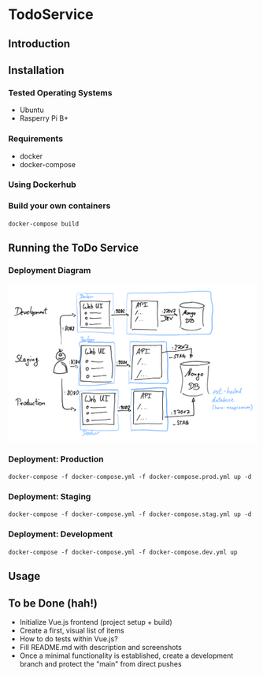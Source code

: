 # TodoService

## Introduction

## Installation

### Tested Operating Systems

* Ubuntu
* Rasperry Pi B+

### Requirements

* docker
* docker-compose

### Using Dockerhub

### Build your own containers

`docker-compose build`

## Running the ToDo Service

### Deployment Diagram

![Deployment Diagram](./images/deployment_diagram.png)

### Deployment: Production

`docker-compose -f docker-compose.yml -f docker-compose.prod.yml up -d`

### Deployment: Staging

`docker-compose -f docker-compose.yml -f docker-compose.stag.yml up -d`

### Deployment: Development

`docker-compose -f docker-compose.yml -f docker-compose.dev.yml up`

## Usage

## To be Done (hah!)

* Initialize Vue.js frontend (project setup + build)
* Create a first, visual list of items
* How to do tests within Vue.js?
* Fill README.md with description and screenshots
* Once a minimal functionality is established, create a development branch and
  protect the "main" from direct pushes

